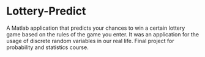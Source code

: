 # Lottery-Predict
A Matlab application that predicts your chances to win a certain lottery game based on the rules of the game you enter. 
It was an application for the usage of discrete random variables in our real life. Final project for probability and statistics course.
